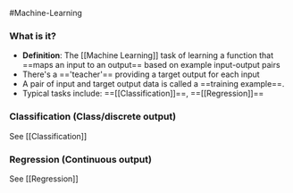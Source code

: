 #Machine-Learning 

### What is it?
- **Definition**: The [[Machine Learning]] task of learning a function that ==maps an input to an output== based on example input-output pairs
- There's a =='teacher'== providing a target output for each input
- A pair of input and target output data is called a ==training example==.
- Typical tasks include: ==[[Classification]]==, ==[[Regression]]==

### Classification (Class/discrete output)
See [[Classification]]

### Regression (Continuous output)
See [[Regression]]
